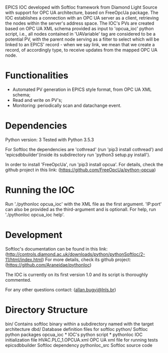 EPICS IOC developed with SoftIoc framework from Diamond Light Source with support for OPC UA architecture, based on FreeOpcUa package. The IOC establishes a connection with an OPC UA server as a client, retrieving the nodes within the server's  address space. The IOC's PVs are created based on OPC UA XML schema provided as input to 'opcua_ioc' python script, i.e., all nodes contained in 'UAVariable' tag are considered to be a potential PV, with the parent node serving as a filter to select which will be linked to an EPICS' record - when we say link, we mean that we create a record, of accordingly type, to receive updates from the mapped OPC UA node.

Functionalities
===============
- Automated PV generation in EPICS style format, from OPC UA XML schema;
- Read and write on PV's;
- Monitoring: periodically scan and datachange event.

Dependencies
============
Python version: 3
Tested with Python 3.5.3

For SoftIoc the dependencies are 'cothread' (run 'pip3 install cothread') and 'epicsdbbuilder'(inside its subdirectory run 'python3 setup.py install'). 

In order to install 'FreeOpcUa', run 'pip3 install opcua'. For details, check the github project in this link: (https://github.com/FreeOpcUa/python-opcua)

Running the IOC
===============
Run './pythonIoc opcua_ioc' with the XML file as the first argument. 'IP:port' can also be provided as the third-argument and is optionall. For help, run './pythonIoc opcua_ioc help'.

Development
===========
SoftIoc's documentation can be found in this link: (http://controls.diamond.ac.uk/downloads/python/pythonSoftIoc/2-11/html/index.html)
For more details, check its github project: (https://github.com/Araneidae/pythonIoc)

The IOC is currently on its first version 1.0 and its script is thoroughly commented.

For any other questions contact: (allan.bugyi@lnls.br)

Directory Structure
===================
bin/				Contains softIoc binary within a subdirectory named with the target architecture
dbd/				Database definition files for softIoc
python/				SoftIoc python packages
opcua_ioc			* IOC's python script * 
pythonIoc			IOC initialization file
HVAC.PLC_1.OPCUA.xml	 	OPC UA xml file for running tests
epicsdbbuilder			SoftIoc dependency
pythonIoc_src			SoftIoc source code


